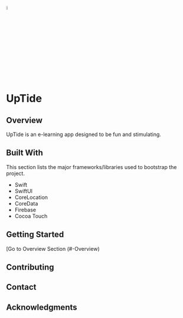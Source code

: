 <img src="https://user-images.githubusercontent.com/95645767/166117225-cc1bc2d4-0f20-465c-8255-8c12389f4f7b.png" width=5% height=5%>

# UpTide
## Overview
UpTide is an e-learning app designed to be fun and stimulating. 
## Built With
This section lists the major frameworks/libraries used to bootstrap the project.
- Swift
- SwiftUI
- CoreLocation
- CoreData
- Firebase
- Cocoa Touch
## Getting Started
[Go to Overview Section (#-Overview)
## Contributing
## Contact
## Acknowledgments
